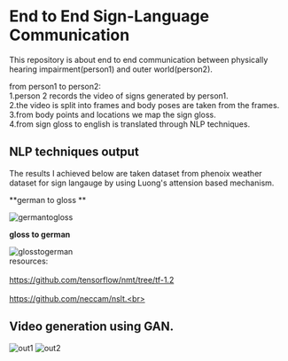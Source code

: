 # End to End Sign-Language Communication
This repository is about end to end communication between physically hearing impairment(person1) and outer world(person2).

from person1 to person2:
<br>
1.person 2 records the video of signs generated by person1.
<br>
2.the video is split into frames and body poses are taken from the frames. 
<br>
3.from body points and locations we map the sign gloss.
<br>
4.from sign gloss to english is translated through NLP techniques.

## NLP techniques output ##
The results I achieved below are taken dataset from phenoix weather dataset for sign langauge by using Luong's attension based mechanism.
<br>

**german to gloss **

![germantogloss](https://user-images.githubusercontent.com/48018142/66399424-36fc1a80-e9fd-11e9-84a6-3f0a8017fd61.JPG)


**gloss to german**

![glosstogerman](https://user-images.githubusercontent.com/48018142/66399425-36fc1a80-e9fd-11e9-9f7d-4155823d8f64.JPG)
<br>
resources: 
<br>
<br> https://github.com/tensorflow/nmt/tree/tf-1.2<br>
<br>https://github.com/neccam/nslt.<br>





## Video generation using GAN. ##

![out1](https://user-images.githubusercontent.com/48018142/70058448-eec83580-1604-11ea-97b3-264f7d35908b.png)
![out2](https://user-images.githubusercontent.com/48018142/70058449-eec83580-1604-11ea-8281-e59b36c2e8a5.png)

